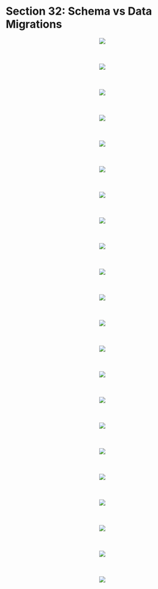 # Section 32: Schema vs Data Migrations

<div align="center"><img src="../diagrams/34/sql-11.svg" /></div><br/><br/><br/>
<div align="center"><img src="../diagrams/34/sql-12.svg" /></div><br/><br/><br/>
<div align="center"><img src="../diagrams/34/sql-13.svg" /></div><br/><br/><br/>
<div align="center"><img src="../diagrams/34/sql-14.svg" /></div><br/><br/><br/>
<div align="center"><img src="../diagrams/34/sql-15.svg" /></div><br/><br/><br/>
<div align="center"><img src="../diagrams/34/sql-16.svg" /></div><br/><br/><br/>
<div align="center"><img src="../diagrams/34/sql-17.svg" /></div><br/><br/><br/>
<div align="center"><img src="../diagrams/34/sql-18.svg" /></div><br/><br/><br/>
<div align="center"><img src="../diagrams/34/sql-19.svg" /></div><br/><br/><br/>
<div align="center"><img src="../diagrams/34/sql-20.svg" /></div><br/><br/><br/>
<div align="center"><img src="../diagrams/34/sql-21.svg" /></div><br/><br/><br/>
<div align="center"><img src="../diagrams/34/sql-22.svg" /></div><br/><br/><br/>
<div align="center"><img src="../diagrams/34/sql-23.svg" /></div><br/><br/><br/>

<div align="center"><img src="../diagrams/35/sql-1.svg" /></div><br/><br/><br/>
<div align="center"><img src="../diagrams/35/sql-2.svg" /></div><br/><br/><br/>
<div align="center"><img src="../diagrams/35/sql-3.svg" /></div><br/><br/><br/>
<div align="center"><img src="../diagrams/35/sql-4.svg" /></div><br/><br/><br/>
<div align="center"><img src="../diagrams/35/sql-5.svg" /></div><br/><br/><br/>
<div align="center"><img src="../diagrams/35/sql-6.svg" /></div><br/><br/><br/>
<div align="center"><img src="../diagrams/35/sql-7.svg" /></div><br/><br/><br/>
<div align="center"><img src="../diagrams/35/sql-8.svg" /></div><br/><br/><br/>
<div align="center"><img src="../diagrams/35/sql-9.svg" /></div><br/><br/><br/>
